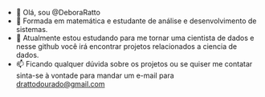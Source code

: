 - 👋 Olá, sou @DeboraRatto
- 👀 Formada em matemática e estudante de análise e desenvolvimento de sistemas.
- 🌱 Atualmente estou estudando para me tornar uma cientista de dados e nesse github você irá encontrar projetos relacionados a ciencia de dados.
- 📫 Ficando qualquer dúvida sobre os projetos ou se quiser me contatar sinta-se à vontade para mandar um e-mail para drattodourado@gmail.com

<!---
DeboraRatto/DeboraRatto is a ✨ special ✨ repository because its `README.md` (this file) appears on your GitHub profile.
You can click the Preview link to take a look at your changes.
--->
